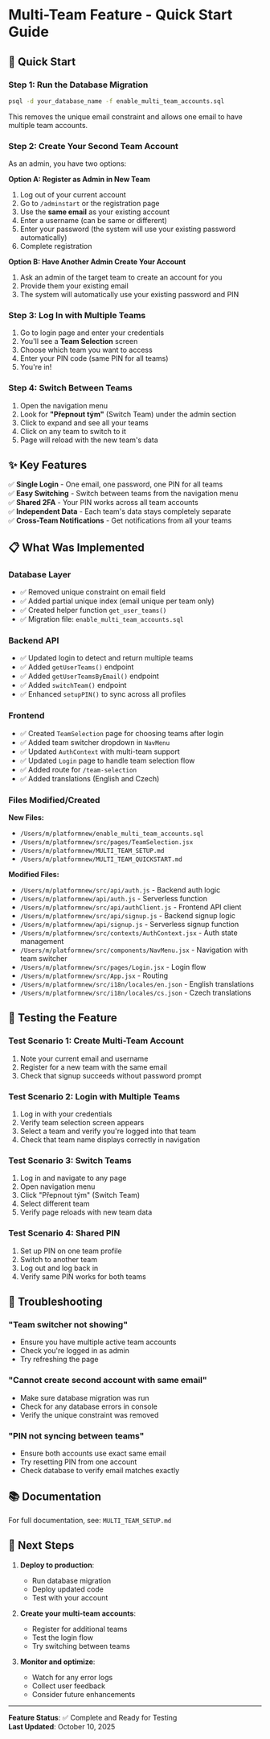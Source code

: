 # Multi-Team Feature - Quick Start Guide

## 🚀 Quick Start

### Step 1: Run the Database Migration
```bash
psql -d your_database_name -f enable_multi_team_accounts.sql
```

This removes the unique email constraint and allows one email to have multiple team accounts.

### Step 2: Create Your Second Team Account

As an admin, you have two options:

**Option A: Register as Admin in New Team**
1. Log out of your current account
2. Go to `/adminstart` or the registration page
3. Use the **same email** as your existing account
4. Enter a username (can be same or different)
5. Enter your password (the system will use your existing password automatically)
6. Complete registration

**Option B: Have Another Admin Create Your Account**
1. Ask an admin of the target team to create an account for you
2. Provide them your existing email
3. The system will automatically use your existing password and PIN

### Step 3: Log In with Multiple Teams

1. Go to login page and enter your credentials
2. You'll see a **Team Selection** screen
3. Choose which team you want to access
4. Enter your PIN code (same PIN for all teams)
5. You're in!

### Step 4: Switch Between Teams

1. Open the navigation menu
2. Look for **"Přepnout tým"** (Switch Team) under the admin section
3. Click to expand and see all your teams
4. Click on any team to switch to it
5. Page will reload with the new team's data

## ✨ Key Features

✅ **Single Login** - One email, one password, one PIN for all teams  
✅ **Easy Switching** - Switch between teams from the navigation menu  
✅ **Shared 2FA** - Your PIN works across all team accounts  
✅ **Independent Data** - Each team's data stays completely separate  
✅ **Cross-Team Notifications** - Get notifications from all your teams  

## 📋 What Was Implemented

### Database Layer
- ✅ Removed unique constraint on email field
- ✅ Added partial unique index (email unique per team only)
- ✅ Created helper function `get_user_teams()`
- ✅ Migration file: `enable_multi_team_accounts.sql`

### Backend API
- ✅ Updated login to detect and return multiple teams
- ✅ Added `getUserTeams()` endpoint
- ✅ Added `getUserTeamsByEmail()` endpoint
- ✅ Added `switchTeam()` endpoint
- ✅ Enhanced `setupPIN()` to sync across all profiles

### Frontend
- ✅ Created `TeamSelection` page for choosing teams after login
- ✅ Added team switcher dropdown in `NavMenu`
- ✅ Updated `AuthContext` with multi-team support
- ✅ Updated `Login` page to handle team selection flow
- ✅ Added route for `/team-selection`
- ✅ Added translations (English and Czech)

### Files Modified/Created
**New Files:**
- `/Users/m/platformnew/enable_multi_team_accounts.sql`
- `/Users/m/platformnew/src/pages/TeamSelection.jsx`
- `/Users/m/platformnew/MULTI_TEAM_SETUP.md`
- `/Users/m/platformnew/MULTI_TEAM_QUICKSTART.md`

**Modified Files:**
- `/Users/m/platformnew/src/api/auth.js` - Backend auth logic
- `/Users/m/platformnew/api/auth.js` - Serverless function
- `/Users/m/platformnew/src/api/authClient.js` - Frontend API client
- `/Users/m/platformnew/src/api/signup.js` - Backend signup logic
- `/Users/m/platformnew/api/signup.js` - Serverless signup function
- `/Users/m/platformnew/src/contexts/AuthContext.jsx` - Auth state management
- `/Users/m/platformnew/src/components/NavMenu.jsx` - Navigation with team switcher
- `/Users/m/platformnew/src/pages/Login.jsx` - Login flow
- `/Users/m/platformnew/src/App.jsx` - Routing
- `/Users/m/platformnew/src/i18n/locales/en.json` - English translations
- `/Users/m/platformnew/src/i18n/locales/cs.json` - Czech translations

## 🧪 Testing the Feature

### Test Scenario 1: Create Multi-Team Account
1. Note your current email and username
2. Register for a new team with the same email
3. Check that signup succeeds without password prompt

### Test Scenario 2: Login with Multiple Teams
1. Log in with your credentials
2. Verify team selection screen appears
3. Select a team and verify you're logged into that team
4. Check that team name displays correctly in navigation

### Test Scenario 3: Switch Teams
1. Log in and navigate to any page
2. Open navigation menu
3. Click "Přepnout tým" (Switch Team)
4. Select different team
5. Verify page reloads with new team data

### Test Scenario 4: Shared PIN
1. Set up PIN on one team profile
2. Switch to another team
3. Log out and log back in
4. Verify same PIN works for both teams

## 🔧 Troubleshooting

### "Team switcher not showing"
- Ensure you have multiple active team accounts
- Check you're logged in as admin
- Try refreshing the page

### "Cannot create second account with same email"
- Make sure database migration was run
- Check for any database errors in console
- Verify the unique constraint was removed

### "PIN not syncing between teams"
- Ensure both accounts use exact same email
- Try resetting PIN from one account
- Check database to verify email matches exactly

## 📚 Documentation

For full documentation, see: `MULTI_TEAM_SETUP.md`

## 🎯 Next Steps

1. **Deploy to production**:
   - Run database migration
   - Deploy updated code
   - Test with your account

2. **Create your multi-team accounts**:
   - Register for additional teams
   - Test the login flow
   - Try switching between teams

3. **Monitor and optimize**:
   - Watch for any error logs
   - Collect user feedback
   - Consider future enhancements

---

**Feature Status**: ✅ Complete and Ready for Testing  
**Last Updated**: October 10, 2025

